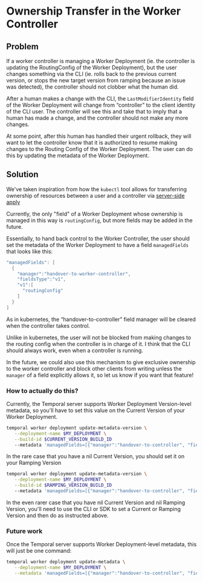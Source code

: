 # Ownership Transfer in the Worker Controller

## Problem

If a worker controller is managing a Worker Deployment (ie. the controller is updating the RoutingConfig of the Worker 
Deployment), but the user changes something via the CLI (ie. rolls back to the previous current version, or stops the 
new target version from ramping because an issue was detected), the controller should not clobber what the human did.

After a human makes a change with the CLI, the `LastModifierIdentity` field of the Worker Deployment will change from 
“controller” to the client identity of the CLI user. The controller will see this and take that to imply that a human 
has made a change, and the controller should not make any more changes.

At some point, after this human has handled their urgent rollback, they will want to let the controller know that it is
authorized to resume making changes to the Routing Config of the Worker Deployment. The user can do this by updating
the metadata of the Worker Deployment.

## Solution

We've taken inspiration from how the `kubectl` tool allows for transferring ownership of resources between a user and a 
controller via [server-side apply](https://kubernetes.io/docs/reference/using-api/server-side-apply/#transferring-ownership)

Currently, the only "field" of a Worker Deployment whose ownership is managed in this way is `routingConfig`, but more 
fields may be added in the future.

Essentially, to hand back control to the Worker Controller, the user should set the metadata of the Worker Deployment to
have a field `managedFields` that looks like this:
```go
"managedFields": [
  {
    "manager":"handover-to-worker-controller",
    "fieldsType":"v1",
    "v1":[
      "routingConfig"
    ]
  }
]
```

As in kubernetes, the “handover-to-controller” field manager will be cleared when the controller takes control.

Unlike in kubernetes, the user will not be blocked from making changes to the routing config when the controller is in 
charge of it. I think that the CLI should always work, even when a controller is running.

In the future, we could also use this mechanism to give exclusive ownership to the worker controller and block other 
clients from writing unless the `manager` of a field explicitly allows it, so let us know if you want that feature!

### How to actually do this?
Currently, the Temporal server supports Worker Deployment Version-level metadata, so you'll have to set this value on
the Current Version of your Worker Deployment.

```bash
temporal worker deployment update-metadata-version \
   --deployment-name $MY_DEPLOYMENT \
   --build-id $CURRENT_VERSION_BUILD_ID
   --metadata 'managedFields=[{"manager":"handover-to-controller", "fieldsType":"v1", "v1":["routingConfig"]}]`
```

In the rare case that you have a nil Current Version, you should set it on your Ramping Version
```bash
temporal worker deployment update-metadata-version \
   --deployment-name $MY_DEPLOYMENT \
   --build-id $RAMPING_VERSION_BUILD_ID
   --metadata 'managedFields=[{"manager":"handover-to-controller", "fieldsType":"v1", "v1":["routingConfig"]}]`
```

In the even rarer case that you have nil Current Version and nil Ramping Version, you'll need to use the CLI or SDK to
set a Current or Ramping Version and then do as instructed above.


### Future work
Once the Temporal server supports Worker Deployment-level metadata, this will just be one command:
```bash
temporal worker deployment update-metadata \
   --deployment-name $MY_DEPLOYMENT \
   --metadata 'managedFields=[{"manager":"handover-to-controller", "fieldsType":"v1", "v1":["routingConfig"]}]`
```